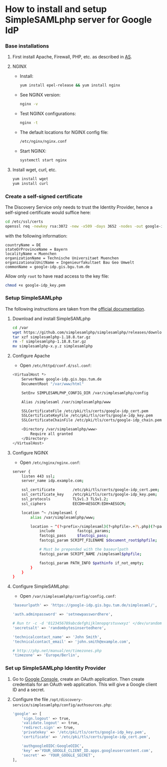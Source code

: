 # How to install and setup SimpleSAMLphp server for Google IdP

### Base installations

1.  First install Apache, Firewall, PHP, etc. as described in [AS](../AS/authorization-server/README.md).

1.  NGINX

    *   Install:
        ````bash
        yum install epel-release && yum install nginx
        ````

    *   See NGINX version:
        ````bash
        nginx -v
        ````
    
    *   Test NGINX configurations:
        ````bash
        nginx -t
        ````
    
    *   The default locations for NGINX config file:
        ````bash
        /etc/nginx/nginx.conf
        ````
    
    *   Start NGINX:
        ````bash
        systemctl start nginx
        ````

3.  Install wget, curl, etc.
    ````bash
    yum install wget
    yum install curl
    ````
    
### Create a self-signed certificate

The Discovery Service only needs to trust the Identity Provider,
hence a self-signed certificate would suffice here:
````bash
cd /etc/ssl/certs
openssl req -newkey rsa:3072 -new -x509 -days 3652 -nodes -out google-idp_cert.pem -keyout google-idp_key.pem
````
with the following information:
````
countryName = DE
stateOrProvinceName = Bayern
localityName = Muenchen
organizationName = Technische Universitaet Muenchen
organizationalUnitName = Ingenieurfakultaet Bau Geo Umwelt
commonName = google-idp.gis.bgu.tum.de
````
Allow only ``root`` to have read access to the key file:
````bash
chmod +x google-idp_key.pem
````

### Setup SimpleSAMLphp

The following instructions are taken from the 
[official documentation](https://simplesamlphp.org/docs/stable/simplesamlphp-install).

1.  Download and install SimpleSAMLphp
    ````bash
    cd /var
    wget https://github.com/simplesamlphp/simplesamlphp/releases/download/v1.18.8/simplesamlphp-1.18.8.tar.gz
    tar xzf simplesamlphp-1.18.8.tar.gz
    rm -f simplesamlphp-1.18.8.tar.gz
    mv simplesamlphp-x.y.z simplesamlphp
    ````

1.  Configure Apache

    * Open ``/etc/httpd/conf.d/ssl.conf``:
    ````bash
    <VirtualHost *>
        ServerName google-idp.gis.bgu.tum.de
        DocumentRoot "/var/www/html"

        SetEnv SIMPLESAMLPHP_CONFIG_DIR /var/simplesamlphp/config

        Alias /simplesaml /var/simplesamlphp/www
    
        SSLCertificateFile /etc/pki/tls/certs/google-idp_cert.pem
        SSLCertificateKeyFile /etc/pki/tls/certs/google-idp_key.pem
        SSLCertificateChainFile /etc/pki/tls/certs/google-idp_chain.pem

        <Directory /var/simplesamlphp/www>
            Require all granted
        </Directory>
    </VirtualHost>
    ````
   
1.  Configure NGINX

    * Open ``/etc/nginx/nginx.conf``:
    ````bash
    server {
        listen 443 ssl;
        server_name idp.example.com;

        ssl_certificate        /etc/pki/tls/certs/google-idp_cert.pem;
        ssl_certificate_key    /etc/pki/tls/certs/google-idp_key.pem;
        ssl_protocols          TLSv1.3 TLSv1.2;
        ssl_ciphers            EECDH+AESGCM:EDH+AESGCM;

        location ^~ /simplesaml {
            alias /var/simplesamlphp/www;

            location ~ ^(?<prefix>/simplesaml)(?<phpfile>.+?\.php)(?<pathinfo>/.*)?$ {
                include          fastcgi_params;
                fastcgi_pass     $fastcgi_pass;
                fastcgi_param SCRIPT_FILENAME $document_root$phpfile;

                # Must be prepended with the baseurlpath
                fastcgi_param SCRIPT_NAME /simplesaml$phpfile;

                fastcgi_param PATH_INFO $pathinfo if_not_empty;
            }
        }
    }
    ````
    
1.  Configure SimpleSAMLphp:

    * Open ``/var/simplesamlphp/config/config.conf``:
    ````bash
    'baseurlpath' => 'https://google-idp.gis.bgu.tum.de/simplesaml/',
    
    'auth.adminpassword' => 'setnewpasswordhere',
    
    # Run tr -c -d '0123456789abcdefghijklmnopqrstuvwxyz' </dev/urandom | dd bs=32 count=1 2>/dev/null;echo
    'secretsalt' => 'randombytesinsertedhere',
    
    'technicalcontact_name' => 'John Smith',
    'technicalcontact_email' => 'john.smith@example.com',
    
    # http://php.net/manual/en/timezones.php
    'timezone' => 'Europe/Berlin',
    ````
    
### Set up SimpleSAMLphp Identity Provider

1.  Go to [Google Console](https://console.developers.google.com/), 
    create an OAuth application. Then create credentials for an OAuth web application.
    This will give a Google client ID and a secret.

1.  Configure the file ``/opt/discovery-service/simplesamlphp/config/authsources.php``:
    ````bash
    'google' => [
        'sign.logout' => true,
        'validate.logout' => true,
        'redirect.sign' => true,
        'privatekey' => '/etc/pki/tls/certs/google-idp_key.pem',
        'certificate' => '/etc/pki/tls/certs/google-idp_cert.pem',

        'authgoogleOIDC:GoogleOIDC',
        'key' =>'YOUR_GOOGLE_CLIENT_ID.apps.googleusercontent.com',
        'secret' => 'YOUR_GOOGLE_SECRET',
    ],
    ````
